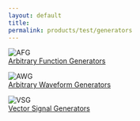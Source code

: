 ```yaml
---
layout: default
title: 
permalink: products/test/generators
---
```




![AFG][afg]  
[Arbitrary Function Generators](../test/languages)

![AWG][awg]  
[Arbitrary Waveform Generators](../test/languages)

![VSG][vsg]  
[Vector Signal Generators](../test/languages)

[afg]: ../../img/afg.png "afg"
[awg]: ../../img/awg.png "awg"
[vsg]: ../../img/vsg.png "vsg"
